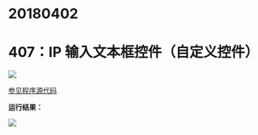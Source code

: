 # 20180402

# 407：IP 输入文本框控件（自定义控件）

<img src="http://image.renkaigis.com/keepcoding/2018040201.png">

<a href="https://github.com/renkaigis/KeepCoding/tree/master/2018/04/02" target="_blank">参见程序源代码</a>

**运行结果：**

<img src="http://image.renkaigis.com/keepcoding/2018040202.png">